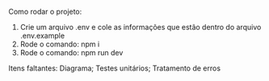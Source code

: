 Como rodar o projeto:

1. Crie um arquivo .env e cole as informações que estão dentro do arquivo .env.example
2. Rode o comando: npm i
3. Rode o comando: npm run dev

Itens faltantes:
Diagrama;
Testes unitários;
Tratamento de erros

